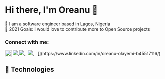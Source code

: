 <h1> Hi there, I'm Oreanu 👋 </h1>

🔭 I am a software engineer based in Lagos, Nigeria <br/>
🥅 2021 Goals: I would love to contribute more to Open Source projects

### Connect with me:

<a href="https://api.whatsapp.com/send?phone=2349056758995&text=Hello%20Oreanu,%20I%20got%20your%20contact%20from%20your%20Github%20profile" alt="Connect on Whatsapp"> 
    <img src="https://img.shields.io/badge/WHATSAPP-%2325D366.svg?&style=for-the-badge&logo=whatsapp&logoColor=white" /> 
</a>
<a href="https://www.twitter.com/its_oreanu" alt="Follow Me on Twitter"> 
    <img src="https://img.shields.io/badge/twitter-%231DA1F2.svg?&style=for-the-badge&logo=twitter&logoColor=white" />
</a>
</a>&nbsp;
<a href="mailto:olayemioreanu@gmail.com">
  <img src="https://img.shields.io/badge/email me-%23D14836.svg?&style=for-the-badge&logo=gmail&logoColor=white" />
</a>&nbsp;&nbsp;
[<img align="left" alt="Oreanu | LinkedIn" width="22px" src="https://cdn.jsdelivr.net/npm/simple-icons@v3/icons/linkedin.svg" />](https://www.linkedin.com/in/oreanu-olayemi-b45517116/)


## 🚀 Technologies 
